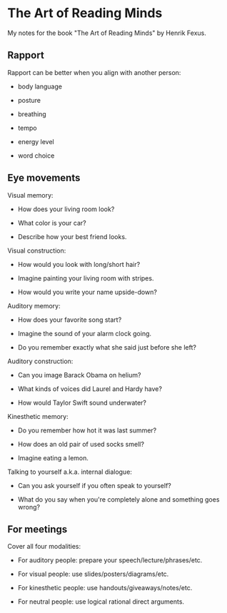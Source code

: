 # The Art of Reading Minds

My notes for the book "The Art of Reading Minds" by Henrik Fexus.

## Rapport

Rapport can be better when you align with another person:

* body language

* posture

* breathing

* tempo

* energy level

* word choice


## Eye movements

Visual memory:

* How does your living room look?

* What color is your car?

* Describe how your best friend looks.

Visual construction:

* How would you look with long/short hair?

* Imagine painting your living room with stripes.

* How would you write your name upside-down?

Auditory memory:

* How does your favorite song start?

* Imagine the sound of your alarm clock going.

* Do you remember exactly what she said just before she left?

Auditory construction:

* Can you image Barack Obama on helium?

* What kinds of voices did Laurel and Hardy have?

* How would Taylor Swift sound underwater?

Kinesthetic memory:

* Do you remember how hot it was last summer?

* How does an old pair of used socks smell?

* Imagine eating a lemon.

Talking to yourself a.k.a. internal dialogue:

* Can you ask yourself if you often speak to yourself?

* What do you say when you're completely alone and something goes wrong?


## For meetings

Cover all four modalities:

* For auditory people: prepare your speech/lecture/phrases/etc.

* For visual people: use slides/posters/diagrams/etc.

* For kinesthetic people: use handouts/giveaways/notes/etc.

* For neutral people: use logical rational direct arguments.

